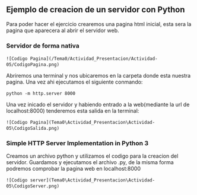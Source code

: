 ## Ejemplo de creacion de un servidor con Python

Para poder hacer el ejercicio crearemos una pagina html inicial, esta sera
la pagina que aparecera al abrir el servidor web.

### Servidor de forma nativa

    ![Codigo Pagina](/Tema0/Actividad_Presentacion/Actividad-05/CodigoPagina.png)

Abriremos una terminal y nos ubicaremos en la carpeta donde esta nuestra pagina.
Una vez ahi ejecutamos el siguiente conmando:


 ```shell  
 python -m http.server 8000
 ```

Una vez inicado el servidor y habiendo entrado a la web(mediante la url de localhost:8000) tenderemos esta salida en la terminal:
    
    ![Codigo Pagina](Tema0\Actividad_Presentacion\Actividad-05\CodigoSalida.png)

###  Simple HTTP Server Implementation in Python 3 

Creamos un archivo python y utilizamos el codigo para la creacion del servidor.
Guardamos y ejecutamos el archivo .py, de la misma forma podremos comprobar la pagina web
en localhost:8000

    ![Codigo server](Tema0\Actividad_Presentacion\Actividad-05\CodigoServer.png)



